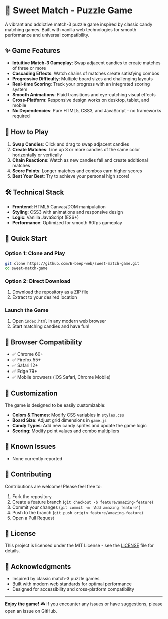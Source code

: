 # 🍭 Sweet Match - Puzzle Game

A vibrant and addictive match-3 puzzle game inspired by classic candy matching games. Built with vanilla web technologies for smooth performance and universal compatibility.

## ✨ Game Features

- **Intuitive Match-3 Gameplay**: Swap adjacent candies to create matches of three or more
- **Cascading Effects**: Watch chains of matches create satisfying combos
- **Progressive Difficulty**: Multiple board sizes and challenging layouts
- **Real-time Scoring**: Track your progress with an integrated scoring system
- **Smooth Animations**: Fluid transitions and eye-catching visual effects
- **Cross-Platform**: Responsive design works on desktop, tablet, and mobile
- **No Dependencies**: Pure HTML5, CSS3, and JavaScript - no frameworks required

## 🎯 How to Play

1. **Swap Candies**: Click and drag to swap adjacent candies
2. **Create Matches**: Line up 3 or more candies of the same color horizontally or vertically
3. **Chain Reactions**: Watch as new candies fall and create additional matches
4. **Score Points**: Longer matches and combos earn higher scores
5. **Beat Your Best**: Try to achieve your personal high score!

## 🛠️ Technical Stack

- **Frontend**: HTML5 Canvas/DOM manipulation
- **Styling**: CSS3 with animations and responsive design
- **Logic**: Vanilla JavaScript (ES6+)
- **Performance**: Optimized for smooth 60fps gameplay

## 🚀 Quick Start

### Option 1: Clone and Play
```bash
git clone https://github.com/E-beep-web/sweet-match-game.git
cd sweet-match-game
```

### Option 2: Direct Download
1. Download the repository as a ZIP file
2. Extract to your desired location

### Launch the Game
1. Open `index.html` in any modern web browser
2. Start matching candies and have fun!

## 📱 Browser Compatibility

- ✅ Chrome 60+
- ✅ Firefox 55+
- ✅ Safari 12+
- ✅ Edge 79+
- ✅ Mobile browsers (iOS Safari, Chrome Mobile)

## 🎨 Customization

The game is designed to be easily customizable:

- **Colors & Themes**: Modify CSS variables in `styles.css`
- **Board Size**: Adjust grid dimensions in `game.js`
- **Candy Types**: Add new candy sprites and update the game logic
- **Scoring**: Modify point values and combo multipliers

## 🐛 Known Issues

- None currently reported

## 🤝 Contributing

Contributions are welcome! Please feel free to:

1. Fork the repository
2. Create a feature branch (`git checkout -b feature/amazing-feature`)
3. Commit your changes (`git commit -m 'Add amazing feature'`)
4. Push to the branch (`git push origin feature/amazing-feature`)
5. Open a Pull Request

## 📄 License

This project is licensed under the MIT License - see the [LICENSE](LICENSE) file for details.

## 🙏 Acknowledgments

- Inspired by classic match-3 puzzle games
- Built with modern web standards for optimal performance
- Designed for accessibility and cross-platform compatibility

---

**Enjoy the game!** 🎮 If you encounter any issues or have suggestions, please open an issue on GitHub.
